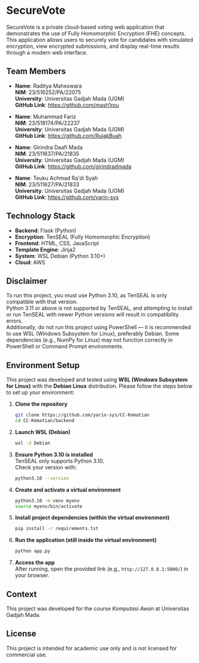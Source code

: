 
# SecureVote

SecureVote is a private cloud-based voting web application that demonstrates the use of Fully Homomorphic Encryption (FHE) concepts. This application allows users to securely vote for candidates with simulated encryption, view encrypted submissions, and display real-time results through a modern web interface.

## Team Members

- **Name**: Raditya Maheswara  
  **NIM**: 23/516252/PA/22075  
  **University**: Universitas Gadjah Mada (UGM)  
  **GitHub Link**: https://github.com/mash1rou

- **Name**: Muhammad Fariz  
  **NIM**: 23/518174/PA/22237  
  **University**: Universitas Gadjah Mada (UGM)  
  **GitHub Link**: https://github.com/RujakBuah

- **Name**: Girindra Daafi Mada  
  **NIM**: 23/511637/PA/21835  
  **University**: Universitas Gadjah Mada (UGM)  
  **GitHub Link**: https://github.com/girindradmada

- **Name**: Teuku Achmad Ra'di Syah  
  **NIM**: 23/511627/PA/21833  
  **University**: Universitas Gadjah Mada (UGM)  
  **GitHub Link**: https://github.com/yarin-sys


## Technology Stack

- **Backend**: Flask (Python)
- **Encryption**: TenSEAL (Fully Homomorphic Encryption)
- **Frontend**: HTML, CSS, JavaScript
- **Template Engine**: Jinja2
- **System**: WSL Debian (Python 3.10+)
- **Cloud**: AWS

## Disclaimer
To run this project, you must use Python 3.10, as TenSEAL is only compatible with that version.  
Python 3.11 or above is not supported by TenSEAL, and attempting to install or run TenSEAL with newer Python versions will result in compatibility errors.  
Additionally, do not run this project using PowerShell — it is recommended to use WSL (Windows Subsystem for Linux), preferably Debian. Some dependencies (e.g., NumPy for Linux) may not function correctly in PowerShell or Command Prompt environments.

## Environment Setup

This project was developed and tested using **WSL (Windows Subsystem for Linux)** with the **Debian Linux** distribution. Please follow the steps below to set up your environment:

1. **Clone the repository**  
   ```bash
   git clone https://github.com/yarin-sys/CC-Kematian
   cd CC-Kematian/backend
   ```

2. **Launch WSL (Debian)**  
   ```bash
   wsl -d Debian
   ```

3. **Ensure Python 3.10 is installed**  
   TenSEAL only supports Python 3.10.  
   Check your version with:
   ```bash
   python3.10 --version
   ```

4. **Create and activate a virtual environment**  
   ```bash
   python3.10 -m venv myenv
   source myenv/bin/activate
   ```

5. **Install project dependencies (within the virtual environment)**  
   ```bash
   pip install -r requirements.txt
   ```

6. **Run the application (still inside the virtual environment)**  
   ```bash
   python app.py
   ```

7. **Access the app**  
   After running, open the provided link (e.g., `http://127.0.0.1:5000/`) in your browser.

## Context

This project was developed for the course *Komputasi Awan* at Universitas Gadjah Mada.

## License

This project is intended for academic use only and is not licensed for commercial use.
